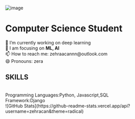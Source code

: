 ![image](https://user-images.githubusercontent.com/61902608/175331105-5472035b-54ca-4bbb-aac7-87865335625c.png)

<!--
**zehracan/zehracan** is a ✨ _special_ ✨ repository because its `README.md` (this file) appears on your GitHub profile.

Here are some ideas to get you started:

- 🔭 I’m currently working on ...
- 🌱 I’m currently learning ...
- 👯 I’m looking to collaborate on ...
- 🤔 I’m looking for help with ...
- 💬 Ask me about ...
- 📫 How to reach me: ...
- 😄 Pronouns: ...
- ⚡ Fun fact: ...
-->
<h1>Computer Science Student</h1>
🔭 I’m currently working on deep learning<br>
🌱 I am focusing on <b>ML, AI</b> <br>
📫 How to reach me: zehraacannn@outlook.com <br>
 😄 Pronouns: zera
 <h2>SKILLS</h2><br>
 Programming Languages:Python, Javascript,SQL<br>
 Framework:Django<br>
![GitHub Stats](https://github-readme-stats.vercel.app/api?username=zehracan&theme=radical)

